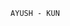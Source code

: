                                                              AYUSH - KUN
                                                             
